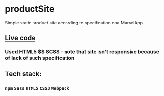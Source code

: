 # productSite
Simple static product site according to specification ona MarvelApp.

## <a href="https://arturdziadosz.github.io/productSite/" target="_blank">Live code</a>

### Used HTML5 $$ SCSS - note that site isn't responsive because of lack of such specification

## Tech stack:
### `npm` `Sass` `HTML5` `CSS3` `Webpack` 
